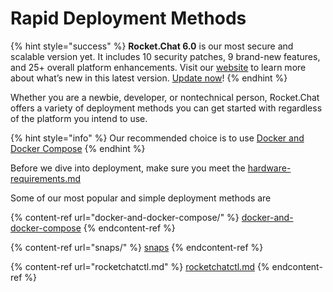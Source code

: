 # Rapid Deployment Methods

{% hint style="success" %}
**Rocket.Chat 6.0** is our most secure and scalable version yet. It includes 10 security patches, 9 brand-new features, and 25+ overall platform enhancements. Visit our [website](https://www.rocket.chat/six) to learn more about what’s new in this latest version. [Update now](https://docs.rocket.chat/deploy/updating-rocket.chat)!
{% endhint %}

Whether you are a newbie, developer, or nontechnical person, Rocket.Chat offers a variety of deployment methods you can get started with regardless of the platform you intend to use.

{% hint style="info" %}
Our recommended choice is to use [Docker and Docker Compose](docker-and-docker-compose/)
{% endhint %}

Before we dive into deployment, make sure you meet the [hardware-requirements.md](../hardware-requirements.md "mention")

Some of our most popular and simple deployment methods are

{% content-ref url="docker-and-docker-compose/" %}
[docker-and-docker-compose](docker-and-docker-compose/)
{% endcontent-ref %}

{% content-ref url="snaps/" %}
[snaps](snaps/)
{% endcontent-ref %}

{% content-ref url="rocketchatctl.md" %}
[rocketchatctl.md](rocketchatctl.md)
{% endcontent-ref %}
